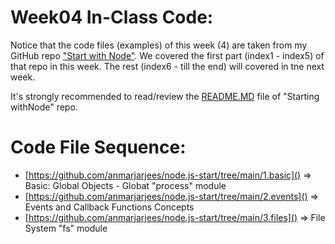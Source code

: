 # Week04 In-Class Code:
Notice that the code files (examples) of this week (4) are taken from my GitHub repo ["Start with Node"](https://github.com/anmarjarjees/node.js-start). We covered the first part (index1 - index5) of that repo in this week. The rest (index6 - till the end) will covered in tne next week.

It's strongly recommended to read/review the [README.MD](https://github.com/anmarjarjees/node.js-start) file of "Starting withNode" repo.

# Code File Sequence:
- [https://github.com/anmarjarjees/node.js-start/tree/main/1.basic]() => Basic: Global Objects - Globat "process" module
- [https://github.com/anmarjarjees/node.js-start/tree/main/2.events]() => Events and Callback Functions Concepts 
- [https://github.com/anmarjarjees/node.js-start/tree/main/3.files]() => File System "fs" module
